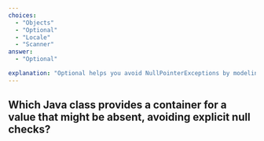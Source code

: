 ```yaml
---
choices:
  - "Objects"
  - "Optional"
  - "Locale"
  - "Scanner"
answer:
  - "Optional"

explanation: "Optional helps you avoid NullPointerExceptions by modeling the presence or absence of a value explicitly."
---
```


## Which Java class provides a container for a value that might be absent, avoiding explicit null checks?
